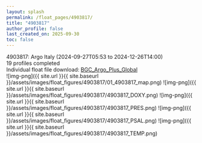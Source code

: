 ```yaml
---
layout: splash
permalink: /float_pages/4903817/
title: "4903817"
author_profile: false
last_created_on: 2025-09-30
toc: false
---
```

 
4903817: Argo Italy (2024-09-27T05:53 to 2024-12-26T14:00)\
19 profiles completed\
Individual float file download: [BGC_Argo_Plus_Global](https://ftp.soest.hawaii.edu/bgc_argo_plus/Individual_Floats/outliers_removed/4903817_Sprof_processed.nc)\
![img-png]({{ site.url }}{{ site.baseurl }}/assets/images/float_figures/4903817/01_4903817_map.png)
![img-png]({{ site.url }}{{ site.baseurl }}/assets/images/float_figures/4903817/4903817_DOXY.png)
![img-png]({{ site.url }}{{ site.baseurl }}/assets/images/float_figures/4903817/4903817_PRES.png)
![img-png]({{ site.url }}{{ site.baseurl }}/assets/images/float_figures/4903817/4903817_PSAL.png)
![img-png]({{ site.url }}{{ site.baseurl }}/assets/images/float_figures/4903817/4903817_TEMP.png)
